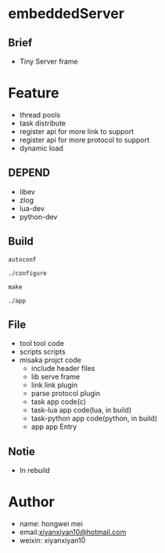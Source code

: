 # embeddedServer

## Brief 
 - Tiny Server frame

# Feature
 - thread pools
 - task distribute
 - register api for more link to support
 - register api for more protocol to support
 - dynamic load


## DEPEND
 - libev
 - zlog     
 - lua-dev
 - python-dev

## Build 

```
autoconf
```

```    
./configure
```
   
```
make
```

```
./app
```

## File
 - tool             tool code 
 - scripts          scripts
 - misaka           projct code
    - include       header files
    - lib           serve frame
    - link          link plugin
    - parse         protocol plugin
    - task          app code(c)
    - task-lua      app code(lua, in build)
    - task-python   app code(python, in build)
    - app           app Entry

## Notie
 - In rebuild

# Author 

 - name: hongwei mei
 - email:xiyanxiyan10@hotmail.com
 - weixin: xiyanxiyan10
